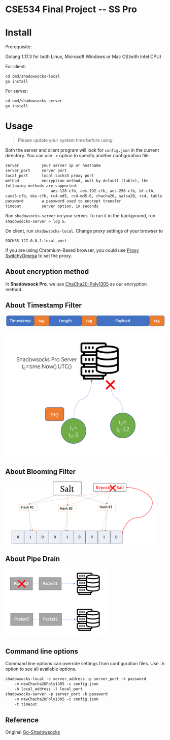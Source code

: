 # CSE534 Final Project -- SS Pro

# Install

Prerequisite:

Golang 1.17.3 for both Linux, Microsoft Windows or Mac OS(with Intel CPU)

For client:

```
cd cmd/shadowsocks-local
go install
```

For server:
```
cd cmd/shadowsocks-server
go install
```

# Usage

> Please update your system time before using 

Both the server and client program will look for `config.json` in the current directory. You can use `-c` option to specify another configuration file.


```
server          your server ip or hostname
server_port     server port
local_port      local socks5 proxy port
method          encryption method, null by default (table), the following methods are supported:
                    aes-128-cfb, aes-192-cfb, aes-256-cfb, bf-cfb, cast5-cfb, des-cfb, rc4-md5, rc4-md5-6, chacha20, salsa20, rc4, table
password        a password used to encrypt transfer
timeout         server option, in seconds
```

Run `shadowsocks-server` on your server. To run it in the background, run `shadowsocks-server > log &`.

On client, run `shadowsocks-local`. Change proxy settings of your browser to

```
SOCKS5 127.0.0.1:local_port
```

If you are using Chromium-Based browser, you could use [Proxy SwitchyOmega](https://chrome.google.com/webstore/detail/proxy-switchyomega/padekgcemlokbadohgkifijomclgjgif?hl=en) to set the proxy.

## About encryption method

In **Shadowsock Pro**, we use [ChaCha20-Poly1305](https://pkg.go.dev/golang.org/x/crypto/chacha20poly1305) as our encryption method.


## About Timestamp Filter

![Fig1](readme1.png)

![Fig4](readme4.png)


## About  Blooming Filter

![Fig2](readme2.png)

## About Pipe Drain

![Fig3](readme3.png)

## Command line options

Command line options can override settings from configuration files. Use `-h` option to see all available options.

```
shadowsocks-local -s server_address -p server_port -k password
    -m newChacha20Poly1305 -c config.json
    -b local_address -l local_port
shadowsocks-server -p server_port -k password
    -m newChacha20Poly1305 -c config.json
    -t timeout
```

## Reference

Original [Go-Shadowsocks](https://github.com/shadowsocks/shadowsocks-go)


